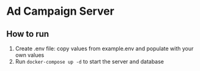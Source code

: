 # Ad Campaign Server

## How to run

1. Create .env file: copy values from example.env and populate with your own values
2. Run `docker-compose up -d` to start the server and database